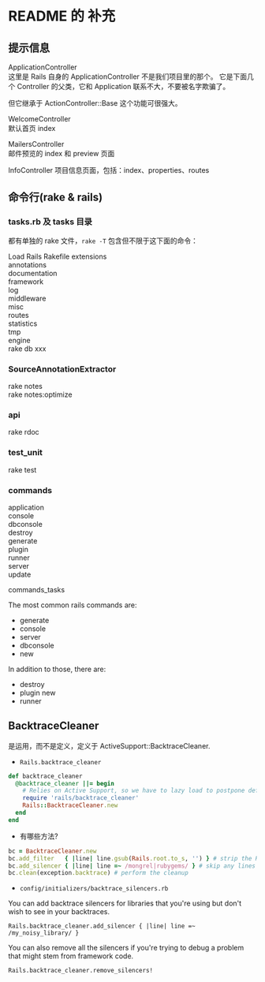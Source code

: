 # README 的 补充

## 提示信息

ApplicationController  
这里是 Rails 自身的 ApplicationController 不是我们项目里的那个。
它是下面几个 Controller 的父类，它和 Application 联系不大，不要被名字欺骗了。

但它继承于 ActionController::Base 这个功能可很强大。

WelcomeController  
默认首页 index

MailersController  
邮件预览的 index 和 preview 页面

InfoController
项目信息页面，包括：index、properties、routes

## 命令行(rake & rails)

### tasks.rb 及 tasks 目录

都有单独的 rake 文件，`rake -T` 包含但不限于这下面的命令：

Load Rails Rakefile extensions  
annotations  
documentation  
framework  
log  
middleware  
misc  
routes  
statistics  
tmp  
engine  
rake db xxx  

### SourceAnnotationExtractor

rake notes  
rake notes:optimize

### api

rake rdoc

### test_unit

rake test

### commands

application  
console  
dbconsole  
destroy  
generate  
plugin  
runner  
server  
update

commands_tasks

The most common rails commands are:  
  - generate
  - console
  - server
  - dbconsole
  - new

In addition to those, there are:
  - destroy
  - plugin new
  - runner


## BacktraceCleaner

是运用，而不是定义，定义于 ActiveSupport::BacktraceCleaner.

- `Rails.backtrace_cleaner`

```ruby
def backtrace_cleaner
  @backtrace_cleaner ||= begin
    # Relies on Active Support, so we have to lazy load to postpone definition until AS has been loaded
    require 'rails/backtrace_cleaner'
    Rails::BacktraceCleaner.new
  end
end
```

- 有哪些方法?

```ruby
bc = BacktraceCleaner.new
bc.add_filter   { |line| line.gsub(Rails.root.to_s, '') } # strip the Rails.root prefix
bc.add_silencer { |line| line =~ /mongrel|rubygems/ } # skip any lines from mongrel or rubygems
bc.clean(exception.backtrace) # perform the cleanup
```


- `config/initializers/backtrace_silencers.rb`

You can add backtrace silencers for libraries that you're using but don't wish to see in your backtraces.

```
Rails.backtrace_cleaner.add_silencer { |line| line =~ /my_noisy_library/ }
```

You can also remove all the silencers if you're trying to debug a problem that might stem from framework code.

```
Rails.backtrace_cleaner.remove_silencers!
```

